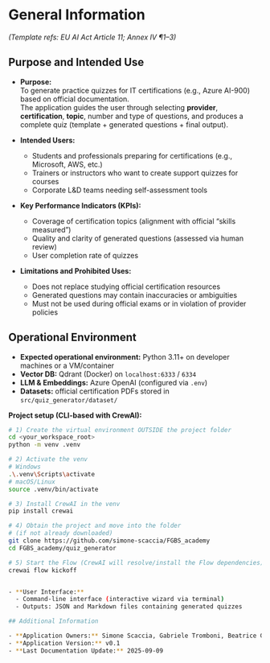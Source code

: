 # General Information

*(Template refs: EU AI Act Article 11; Annex IV ¶1–3)*

## Purpose and Intended Use

- **Purpose:**  
  To generate practice quizzes for IT certifications (e.g., Azure AI-900) based on official documentation.  
  The application guides the user through selecting **provider**, **certification**, **topic**, number and type of questions, and produces a complete quiz (template + generated questions + final output).

- **Intended Users:**  
  - Students and professionals preparing for certifications (e.g., Microsoft, AWS, etc.)  
  - Trainers or instructors who want to create support quizzes for courses  
  - Corporate L&D teams needing self-assessment tools  

- **Key Performance Indicators (KPIs):**  
  - Coverage of certification topics (alignment with official “skills measured”)  
  - Quality and clarity of generated questions (assessed via human review)  
  - User completion rate of quizzes  

- **Limitations and Prohibited Uses:**  
  - Does not replace studying official certification resources  
  - Generated questions may contain inaccuracies or ambiguities  
  - Must not be used during official exams or in violation of provider policies  

## Operational Environment

- **Expected operational environment:** Python 3.11+ on developer machines or a VM/container
- **Vector DB:** Qdrant (Docker) on `localhost:6333` / `6334`
- **LLM & Embeddings:** Azure OpenAI (configured via `.env`)
- **Datasets:** official certification PDFs stored in `src/quiz_generator/dataset/`

**Project setup (CLI-based with CrewAI):**

```bash
# 1) Create the virtual environment OUTSIDE the project folder
cd <your_workspace_root>
python -m venv .venv

# 2) Activate the venv
# Windows
.\.venv\Scripts\activate
# macOS/Linux
source .venv/bin/activate

# 3) Install CrewAI in the venv
pip install crewai

# 4) Obtain the project and move into the folder
# (if not already downloaded)
git clone https://github.com/simone-scaccia/FGBS_academy
cd FGBS_academy/quiz_generator

# 5) Start the Flow (CrewAI will resolve/install the Flow dependencies)
crewai flow kickoff


- **User Interface:**  
  - Command-line interface (interactive wizard via terminal)  
  - Outputs: JSON and Markdown files containing generated quizzes  

## Additional Information

- **Application Owners:** Simone Scaccia, Gabriele Tromboni, Beatrice Giacobbe, Flavia De Rinaldis  
- **Application Version:** v0.1  
- **Last Documentation Update:** 2025-09-09  
